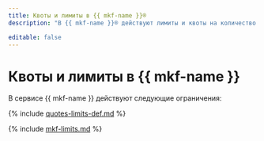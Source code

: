 ```yaml
---
title: Квоты и лимиты в {{ mkf-name }}®
description: "В {{ mkf-name }}® действуют лимиты и квоты на количество кластеров, суммарное количество ядер процессора для всех хостов-брокеров, суммарный объем виртуальной памяти для всех хостов-брокеров, суммарный объем хранилищ для всех кластеров в одном облаке. Более подробно об ограничениях в сервисе вы узнаете из данной статьи."

editable: false
---
```



# Квоты и лимиты в {{ mkf-name }}

В сервисе {{ mkf-name }} действуют следующие ограничения:

{% include [quotes-limits-def.md](../../_includes/quotes-limits-def.md) %}

{% include [mkf-limits.md](../../_includes/mdb/mkf-limits.md) %}

